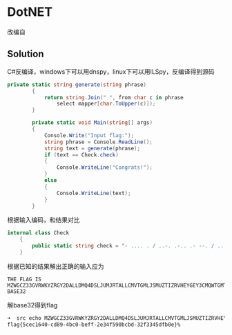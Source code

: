 # DotNET

改编自

[RaRCTF2021-Dotty]: https://github.com/TheWinRaRs/RaRCTF2021-Challenges-Public/tree/main/rev/Dotty	"RaRCTF2021-Dotty"

## Solution
C#反编译，windows下可以用dnspy，linux下可以用ILSpy，反编译得到源码

```C#
private static string generate(string phrase)
		{
			return string.Join(" ", from char c in phrase
				select mapper[char.ToUpper(c)]);
		}

		private static void Main(string[] args)
		{
			Console.Write("Input flag:");
			string phrase = Console.ReadLine();
			string text = generate(phrase);
			if (text == Check.check)
			{
				Console.WriteLine("Congrats!");
			}
			else
			{
				Console.WriteLine(text);
			}
		}
```

根据输入编码，和结果对比

```c#
internal class Check
	{
		public static string check = "- .... . / ..-. .-.. .- --. / .. ... / -- --.. .-- --. -.-. --.. ...-- ...-- --. ...- .-. .-- -.- -.-- --.. .-. --. -.-- ..--- -.. .- .-.. .-.. -.. -- --.- ....- -.. ... .-.. .--- ..- -- .--- .-. - .- .-.. .-.. -.-. -- ...- - --. -- .-.. .--- ... -- ..- --.. - .. --.. .-. ...- .... . -.-- --. . -.-- ...-- -.-. -- --.- .-- - --. -- - --. --. -- --.. - .. -. .-.. . -- --.. .-. -.. .- --.. .-.. ..... / -... .- ... . ...-- ..---";
	}
```

根据已知的结果解出正确的输入应为

```
THE FLAG IS MZWGCZ33GVRWKYZRGY2DALLDMQ4DSLJUMJRTALLCMVTGMLJSMUZTIZRVHEYGEY3CMQWTGMTGGMZTINLEMZRDAZL5 BASE32
```

解base32得到flag

```bash
➜  src echo MZWGCZ33GVRWKYZRGY2DALLDMQ4DSLJUMJRTALLCMVTGMLJSMUZTIZRVHEYGEY3CMQWTGMTGGMZTINLEMZRDAZL5 |base32 -d
flag{5cec1640-cd89-4bc0-beff-2e34f590bcbd-32f3345dfb0e}%
```



